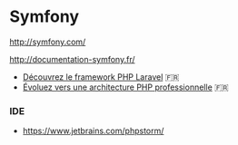 # Symfony

http://symfony.com/

http://documentation-symfony.fr/

* [Découvrez le framework PHP Laravel](https://openclassrooms.com/courses/decouvrez-le-framework-php-laravel-1) :fr:
* [Évoluez vers une architecture PHP professionnelle](https://openclassrooms.com/courses/evoluez-vers-une-architecture-php-professionnelle) :fr:

### IDE

* https://www.jetbrains.com/phpstorm/

